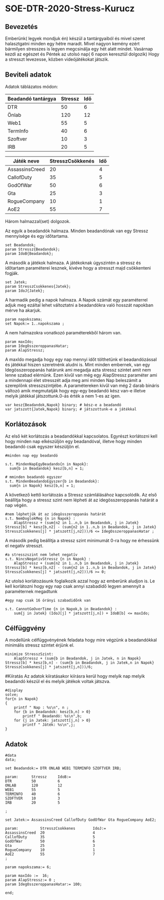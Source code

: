 # SOE-DTR-2020-Stress-Kurucz

## Bevezetés
Emberünk( legyek mondjuk én) készül a tantárgyaiból és mivel szeret halasztgatni minden egy hétre maradt. Mivel nagyon kemény ezért bármilyen stresszes is legyen megcsinálja egy hét alatt mindet. Vasárnap kezdi az egészet és Péntek az utolsó nap( 6 napon keresztül dolgozik) Hogy a stresszt levezesse, közben videójátékokat játszik.

## Beviteli adatok

Adatok táblázatos módon:

|Beadandó tantárgya|Stressz|Idő|
|--|--|--|
|DTR|50|6|
|Önlab|120|12|
|Web1|55|5|
|TermInfo|40|6|
|Szoftver|10|3|
|IRB|20|5|

|Játék neve|StresszCsökkenés|Idő|
|--|--|--|
|AssassinsCreed|20|4|
|CallofDuty|35|5|
|GodOfWar|50|6|
|Gta|25|3|
|RogueCompany|10|1|
|AoE2|55|7|

Három halmazzal(set) dolgozok.

Az egyik a beadandók halmaza. Minden beadandónak van egy Stressz mennyisége és egy időtartama.

```ampl
set Beadandok;
param Stressz{Beadandok};
param IdoB{Beadandok};
```
A második a játékok halmaza. A játékoknak úgyszintén a stressz és időtartam paraméterei lesznek, kivéve hogy a stresszt majd csökkenteni fogják.

```ampl
set Jatek;
param StresszCsokkenes{Jatek};
param IdoJ{Jatek};
```
A harmadik pedig a napok halmaza. A Napok számát egy paraméterrel adjuk meg ezáltal lehet változtatni a beadandókra való hosszát napokban mérve ha akarjuk.

```ampl
param napokszama;
set Napok:= 1..napokszama ;
```
A nem halmazokra vonatkozó paraméterekből három van.

```ampl
param maxIdo;
param IdegOsszeroppanasHatar;
param AlapStressz;
```
A maxIdo megadja hogy egy nap mennyi időt tölthetünk el beadandózással és játékkal hiszen szeretnénk aludni is. Mint minden embernek, van egy Idegösszeroppanás határunk ami megadja azta stressz szintet amit nem lenne szabad elérnünk. Ezen kívűl van még egy AlapStressz paraméter ami a mindennapi élet stresszét adja meg ami minden Nap beleszámít a szereplőnk stresszszintjébe.
A paramétereken kívűl van még 2 darab bináris változó amik megmutatják hogy egy-egy beadandó kész van-e illetve melyik játékkal játszottunk.0-ás érték a nem 1-es az igen.

```ampl
var kesz{Beadandok,Napok} binary; # kész-e a beadandó
var jatszott{Jatek,Napok} binary; # játszottunk-e a játékkal
```

## Korlátozások
Az első két korlátozás a beadandókkal kapcsolatos. Egyrészt korlátozni kell hogy minden nap elkészüljön egy beadandóval, illetve hogy minden beadandó csak egyszer készüljön el.

```ampl
#minden nap egy beadandó

s.t. MindenNapEgyBeadando{n in Napok}:
  sum{b in Beadandok} kesz[b,n] = 1;
  
# mminden beadandó egyszer
s.t. MindenBeadandoEgyszer{b in Beadandok}:
  sum{n in Napok} kesz[b,n] = 1;
```
A következő kettő korlátozás a Stressz számlálásához kapcsolódik. Az első beállítja hogy a stressz szint nem lépheti át az idegösszeroppanás határát a nap végén.
```ampl
#nem léphetjük át az idegösszeroppanás határát
s.t. NemDoglokMeg {n in Napok} :
	AlapStressz + (sum{n2 in 1..n,b in Beadandok, j in Jatek} Stressz[b] * kesz[b,n2] - (sum{n2 in 1..n,b in Beadandok, j in Jatek} StresszCsokkenes[j] * jatszott[j,n2]))/6 <= IdegOsszeroppanasHatar ;
```
A második pedig beállítja a stressz szint minimumát 0-ra hogy ne érhessünk el negatív stresszt.
```ampl
#a stresszszint nem lehet negatív
s.t. NincsNegativStressz {n in Napok} :
	AlapStressz + (sum{n2 in 1..n,b in Beadandok, j in Jatek} Stressz[b] * kesz[b,n2] - (sum{n2 in 1..n,b in Beadandok, j in Jatek} StresszCsokkenes[j] * jatszott[j,n2]))/6 >= 0;
```
Az utolsó korlátozásunk foglalkozik azzal hogy az emberünk aludjon is. Le kell korlátozni hogy egy nap csak annyi szabadidő legyen amennyit a paraméternek megadtunk
```ampl
#egy nap csak 16 órányi szabadidőnk van

s.t. CannotGoOverTime {n in Napok,b in Beadandok} : 
	sum{j in Jatek} (IdoJ[j] * jatszott[j,n]) + IdoB[b] <= maxIdo;
 ```
 
## Célfüggvény
A modellünk célfüggvényének feladata hogy mire végzünk a beadandókkal minimális stressz szintet érjünk el.
```ampl
minimize StresszSzint:
	AlapStressz + (sum{b in Beadandok, j in Jatek, n in Napok} Stressz[b] * kesz[b,n] - (sum{b in Beadandok, j in Jatek,n in Napok} StresszCsokkenes[j] * jatszott[j,n]))/6;
```

#Kiíratás
Az adatok kiíratásakor kiírásra kerül hogy melyik nap melyik beadandó készül el és melyik játékok voltak játszva.

```ampl
#display
solve;
for{n in Napok}
{
	printf " Nap : %s\n", n ;
	for {b in Beadandok: kesz[b,n] > 0}
		printf " Beadandó: %s\n",b;
	for {j in Jatek: jatszott[j,n] > 0}
		printf " Játék: %s\n",j;
}
```

## Adatok
```ampl
#data
data;

set Beadandok:= DTR ONLAB WEB1 TERMINFO SZOFTVER IRB;

param: 		Stressz		IdoB:=
DTR			50			6
ONLAB		120			12
WEB1		55			5
TERMINFO	40			6
SZOFTVER	10			3
IRB			20			5

;

set Jatek:= AssassinsCreed CallofDuty GodOfWar Gta RogueCompany AoE2;

param:			StresszCsokkenes		IdoJ:=
AssassinsCreed	20						4
CallofDuty		35						5
GodOfWar		50						6
Gta				25						3
RogueCompany	10						1
AoE2			55						7
;

param napokszama:= 6;

param maxIdo :=  16;
param AlapStressz:= 0 ;
param IdegOsszeroppanasHatar:= 100;

end; 

```
